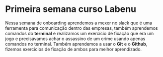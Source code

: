 # Primeira semana curso Labenu

Nessa semana de onboarding aprendemos a mexer no slack que é uma ferramenta para comunicação dentro das empresas, também aprendemos comandos do **terminal** e realizamos um exercício de fixação que era um jogo e precisávamos achar o assassino de um crime usando apenas comandos no terminal. Também aprendemos a usar o **Git** e o **Github**, fizemos exercícios de fixação de ambos para melhor aprendizado.